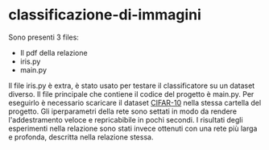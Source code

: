 # classificazione-di-immagini
Sono presenti 3 files:
- Il pdf della relazione
- iris.py
- main.py

Il file iris.py è extra, è stato usato per testare il classificatore su un dataset diverso.
Il file principale che contiene il codice del progetto è main.py. 
Per eseguirlo è necessario scaricare il dataset [CIFAR-10](https://www.cs.toronto.edu/~kriz/cifar.html) nella stessa cartella del progetto.
Gli iperparametri della rete sono settati in modo da rendere l'addestramento veloce e repricabibile in pochi secondi. I risultati degli esperimenti
nella relazione sono stati invece ottenuti con una rete più larga e profonda, descritta nella relazione stessa.

